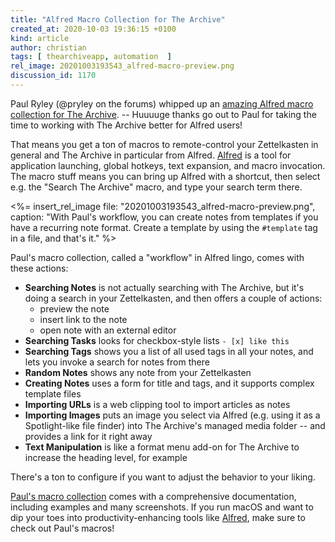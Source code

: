 ```yaml
---
title: "Alfred Macro Collection for The Archive"
created_at: 2020-10-03 19:36:15 +0100
kind: article
author: christian
tags: [ thearchiveapp, automation  ]
rel_image: 20201003193543_alfred-macro-preview.png
discussion_id: 1170
---
```


Paul Ryley (@pryley on the forums) whipped up an [amazing Alfred macro collection for The Archive][macro]. -- Huuuuge thanks go out to Paul for taking the time to working with The Archive better for Alfred users!

That means you get a ton of macros to remote-control your Zettelkasten in general and The Archive in particular from Alfred. [Alfred][] is a tool for application launching, global hotkeys, text expansion, and macro invocation. The macro stuff means you can bring up Alfred with a shortcut, then select e.g. the "Search The Archive" macro, and type your search term there.

<%= insert_rel_image file: "20201003193543_alfred-macro-preview.png", caption: "With Paul's workflow, you can create notes from templates if you have a recurring note format. Create a template by using the `#template` tag in a file, and that's it." %>

Paul's macro collection, called a "workflow" in Alfred lingo, comes with these actions:

- **Searching Notes** is not actually searching with The Archive, but it's doing a search in your Zettelkasten, and then offers a couple of actions:
    - preview the note
    - insert link to the note
    - open note with an external editor
- **Searching Tasks** looks for checkbox-style lists `- [x] like this`
- **Searching Tags** shows you a list of all used tags in all your notes, and lets you invoke a search for notes from there
- **Random Notes** shows any note from your Zettelkasten
- **Creating Notes** uses a form for title and tags, and it supports complex template files
- **Importing URLs** is a web clipping tool to import articles as notes
- **Importing Images** puts an image you select via Alfred (e.g. using it as a Spotlight-like file finder) into The Archive's managed media folder -- and provides a link for it right away
- **Text Manipulation** is like a format menu add-on for The Archive to increase the heading level, for example

There's a ton to configure if you want to adjust the behavior to your liking.

[Paul's macro collection][macro] comes with a comprehensive documentation, including examples and many screenshots. If you run macOS and want to dip your toes into productivity-enhancing tools like [Alfred][], make sure to check out Paul's macros!

[alfred]: https://www.alfredapp.com/
[macro]: https://github.com/pryley/alfred-the-archive
